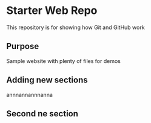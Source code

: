 # Starter Web Repo

This repository is for showing how Git and GitHub work

## Purpose

Sample website with plenty of files for demos


## Adding new sections

annnannannnanna

## Second ne section